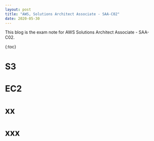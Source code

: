 ```yaml
---
layout: post
title: "AWS, Solutions Architect Associate - SAA-C02"
date: 2020-05-30
---
```

This blog is the exam note for AWS Solutions Architect Associate - SAA-C02.

{:toc}
# S3

# EC2

# xx

# xxx
